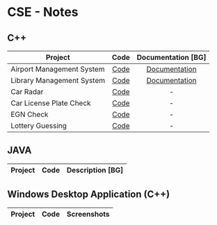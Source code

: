 # CSE - Notes
## C++ 

| Project                         | Code                     | Documentation [BG]  |
| ------------------------------- |:------------------------:| :------------------:|
| Airport Management System       | [Code](FINAL/FINAL/Source.cpp)      | [Documentation](Documentation.pdf)     |
| Library Management System       | [Code](Library.cpp)      | [Documentation](Semester_Project.pdf)     |
| Car Radar                       | [Code](Radar.cpp)        |          -          |
| Car License Plate Check         | [Code](LicensePlate.cpp) |          -          |
| EGN Check                       | [Code](EGN.cpp)          |          -          |
| Lottery Guessing                | [Code](Lottery.cpp)      |          -          |


## JAVA 

| Project                         | Code                     | Description [BG]    |
| ------------------------------- |:------------------------:| :------------------:|


## Windows Desktop Application (C++)

| Project                         | Code                     | Screenshots         |
| ------------------------------- |:------------------------:| :------------------:|
